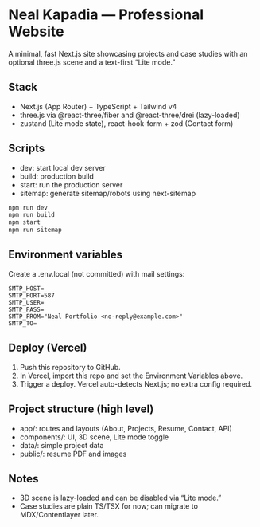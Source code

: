 # Neal Kapadia — Professional Website

A minimal, fast Next.js site showcasing projects and case studies with an optional three.js scene and a text-first “Lite mode.”

## Stack
- Next.js (App Router) + TypeScript + Tailwind v4
- three.js via @react-three/fiber and @react-three/drei (lazy-loaded)
- zustand (Lite mode state), react-hook-form + zod (Contact form)

## Scripts
- dev: start local dev server
- build: production build
- start: run the production server
- sitemap: generate sitemap/robots using next-sitemap

```bash
npm run dev
npm run build
npm start
npm run sitemap
```

## Environment variables
Create a .env.local (not committed) with mail settings:

```
SMTP_HOST=
SMTP_PORT=587
SMTP_USER=
SMTP_PASS=
SMTP_FROM="Neal Portfolio <no-reply@example.com>"
SMTP_TO=
```

## Deploy (Vercel)
1. Push this repository to GitHub.
2. In Vercel, import this repo and set the Environment Variables above.
3. Trigger a deploy. Vercel auto-detects Next.js; no extra config required.

## Project structure (high level)
- app/: routes and layouts (About, Projects, Resume, Contact, API)
- components/: UI, 3D scene, Lite mode toggle
- data/: simple project data
- public/: resume PDF and images

## Notes
- 3D scene is lazy-loaded and can be disabled via “Lite mode.”
- Case studies are plain TS/TSX for now; can migrate to MDX/Contentlayer later.
